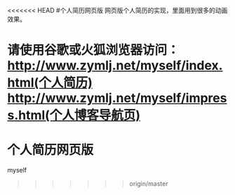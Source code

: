 <<<<<<< HEAD
#个人简历网页版
网页版个人简历的实现，里面用到很多的动画效果。

请使用谷歌或火狐浏览器访问：
http://www.zymlj.net/myself/index.html(个人简历)
http://www.zymlj.net/myself/impress.html(个人博客导航页)
=======
# 个人简历网页版
myself
>>>>>>> origin/master

